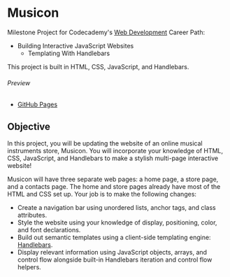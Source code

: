 # Musicon

Milestone Project for Codecademy's [Web Development](https://www.codecademy.com/learn/paths/web-development) Career Path:

- Building Interactive JavaScript Websites
  - Templating With Handlebars

This project is built in HTML, CSS, JavaScript, and Handlebars.

###### Preview

- [GitHub Pages](http://brezich.github.io/musicon)

## Objective

In this project, you will be updating the website of an online musical instruments store, Musicon. You will incorporate your knowledge of HTML, CSS, JavaScript, and Handlebars to make a stylish multi-page interactive website!

Musicon will have three separate web pages: a home page, a store page, and a contacts page. The home and store pages already have most of the HTML and CSS set up. Your job is to make the following changes:

- Create a navigation bar using unordered lists, anchor tags, and class attributes.
- Style the website using your knowledge of display, positioning, color, and font declarations.
- Build out semantic templates using a client-side templating engine: [Handlebars](https://handlebarsjs.com/).
- Display relevant information using JavaScript objects, arrays, and control flow alongside built-in Handlebars iteration and control flow helpers.
